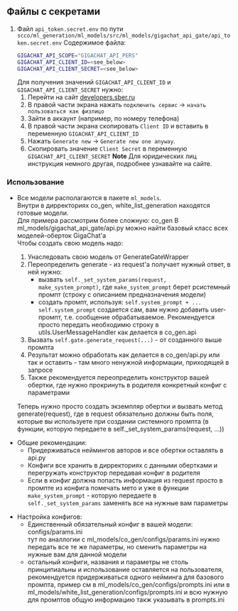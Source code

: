 ## Файлы с секретами
1) Файл `api_token.secret.env` по пути `scco/ml_generation/ml_models/src/ml_models/gigachat_api_gate/api_token.secret.env`
   Содержимое файла:
   ```bash
   GIGACHAT_API_SCOPE="GIGACHAT_API_PERS"
   GIGACHAT_API_CLIENT_ID=<see_below>
   GIGACHAT_API_CLIENT_SECRET=<see_below>
   ```
   Для получения значений `GIGACHAT_API_CLIENT_ID` и `GIGACHAT_API_CLIENT_SECRET` нужно:
   1) Перейти на сайт [developers.sber.ru](https://developers.sber.ru/docs/ru/gigachat/individuals-quickstart)
   2) В правой части экрана нажать `подключить сервис` -> `начать пользоваться как физлицо`
   3) Зайти в аккаунт (например, по номеру телефона)
   4) В правой части экрана скопировать `Client ID` и вставить в переменную `GIGACHAT_API_CLIENT_ID`
   5) Нажать `Generate new` -> `Generate new one anyway`.
   6) Скопировать значение `Client Secret` в переменную `GIGACHAT_API_CLIENT_SECRET`
   **Note** Для юридических лиц инструкция немного другая, подробнее узнавайте на сайте.

<!-------------------------------------------------------------------->

### Использование
* Все модели располагаются в пакете `ml_models`.  
 Внутри в дирректориях co_gen, white_list_generation находятся готовые модели.  
 Для примера рассмотрим более сложную: co_gen
 В ml_models/gigachat_api_gate/api.py можно найти базовый класс всех моделей-оберток GigaChat'а  
 Чтобы создать свою модель надо:  
   1) Унаследовать свою модель от GenerateGateWrapper
   2) Переопределить generate - из request'а получает нужный ответ, в ней нужно:
      - вызвать ```self._set_system_params(request, make_system_prompt)```, где ```make_system_prompt``` берет pсистемный промпт (строку с описанием предназначения модели)
      - создать промпт, используя: ```self.system_prompt + ... ```  
         ```self.system_prompt``` создается сам, вам нужно добавить user-промпт, т.е. сообщение обрабатываемое. Рекомендуется просто передать необходимю строку в utils.UserMessageHandler как делается в co_gen.api
   3) Вызвать ```self.gate.generate_request(...)``` - от созданного выше промпта
   4) Результат можно обработать как делается в co_gen/api.py или так и оставить - там много ненужной информации, приходящей в запросе
   5) Также рекомендуется переопределить конструктор вашей обертки, где нужно прокринуть в родителя конкретный конфиг с параметрами

   Теперь нужно просто создать экземпляр обертки и вызвать метод generate(request), где в request обязательно должны быть поля, которые вы используете при создании системного промпта (в функции, которую передаете в self._set_system_params(request, ...))

- Общие рекомендации:  
   - Придерживаться неймингов авторов и все обертки оставлять в api.py
   - Конфиги все хранить в дирректориях с данными обертками и перегружать конструктор передавая конфиг в родителя
   - Если в конфиг должна попасть информация из request просто в промпте из конфига помечать мето и уже в функции ```make_system_prompt``` - которую передаете в ```self._set_system_params``` заменять все на нужные вам параметры

* Настройка конфигов: 
   - Единственный обязательный конфиг в вашей модели: configs/params.ini  
    тут по аналлогии с ml_models/co_gen/configs/params.ini нужно передать все те же параметры, но сменить параметры на нужные вам для данной модели
   - остальный конфиги, названия и параметры не столь принципиальны и использование оставляется на пользователя, рекомендуется придерживаться одного нейминга для базового промпта, пример см в ml_models/co_gen/configs/prompts.ini или в ml_models/white_list_generation/configs/prompts.ini и всю нужную для промптов общую информацию такж указывать в prompts.ini
